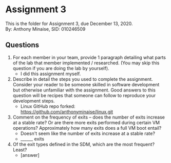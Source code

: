 # Assignment 3
This is the folder for Assignment 3, due December 13, 2020.\
By: Anthony Minaise, SID: 010246509

## Questions
1. For each member in your team, provide 1 paragraph detailing what parts of the lab that member implemented / researched. (You may skip this question if you are doing the lab by yourself).
    - I did this assignment myself.
2. Describe in detail the steps you used to complete the assignment. Consider your reader to be someone skilled in software development but otherwise unfamiliar with the assignment. Good answers to this question will be recipes that someone can follow to reproduce your development steps.
    - Linux GitHub repo forked: https://github.com/anthonyminaise/linux.git
3. Comment on the frequency of exits – does the number of exits increase at a stable rate? Or are there more exits performed during certain VM operations? Approximately how many exits does a full VM boot entail?
    - Doesn't seem like the number of exits increase at a stable rate?
    - ______ exits
4. Of the exit types defined in the SDM, which are the most frequent? Least?
    - [answer]